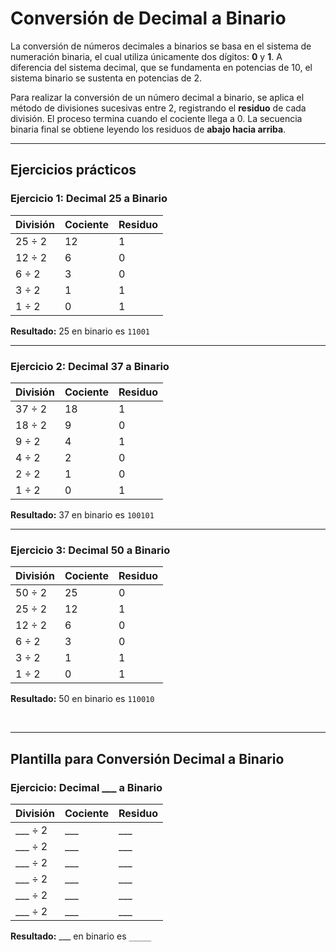 # Conversión de Decimal a Binario

La conversión de números decimales a binarios se basa en el sistema de numeración binaria, el cual utiliza únicamente dos dígitos: **0** y **1**. A diferencia del sistema decimal, que se fundamenta en potencias de 10, el sistema binario se sustenta en potencias de 2. 

Para realizar la conversión de un número decimal a binario, se aplica el método de divisiones sucesivas entre 2, registrando el **residuo** de cada división. El proceso termina cuando el cociente llega a 0. La secuencia binaria final se obtiene leyendo los residuos de **abajo hacia arriba**.

---

## Ejercicios prácticos

### Ejercicio 1: Decimal 25 a Binario

| División | Cociente | Residuo |
|----------|----------|----------|
| 25 ÷ 2   | 12       | 1        |
| 12 ÷ 2   | 6        | 0        |
| 6 ÷ 2    | 3        | 0        |
| 3 ÷ 2    | 1        | 1        |
| 1 ÷ 2    | 0        | 1        |

**Resultado:** 25 en binario es `11001`

---

### Ejercicio 2: Decimal 37 a Binario

| División | Cociente | Residuo |
|----------|----------|----------|
| 37 ÷ 2   | 18       | 1        |
| 18 ÷ 2   | 9        | 0        |
| 9 ÷ 2    | 4        | 1        |
| 4 ÷ 2    | 2        | 0        |
| 2 ÷ 2    | 1        | 0        |
| 1 ÷ 2    | 0        | 1        |

**Resultado:** 37 en binario es `100101`

---

### Ejercicio 3: Decimal 50 a Binario

| División | Cociente | Residuo |
|----------|----------|----------|
| 50 ÷ 2   | 25       | 0        |
| 25 ÷ 2   | 12       | 1        |
| 12 ÷ 2   | 6        | 0        |
| 6 ÷ 2    | 3        | 0        |
| 3 ÷ 2    | 1        | 1        |
| 1 ÷ 2    | 0        | 1        |

**Resultado:** 50 en binario es `110010`

<br>

---


## Plantilla para Conversión Decimal a Binario

### Ejercicio: Decimal ___ a Binario

| División | Cociente | Residuo |
|----------|----------|----------|
| ___ ÷ 2  | ___      | ___      |
| ___ ÷ 2  | ___      | ___      |
| ___ ÷ 2  | ___      | ___      |
| ___ ÷ 2  | ___      | ___      |
| ___ ÷ 2  | ___      | ___      |
| ___ ÷ 2  | ___      | ___      |

**Resultado:** ___ en binario es `_____`